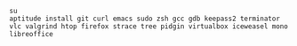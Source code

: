 
    su
    aptitude install git curl emacs sudo zsh gcc gdb keepass2 terminator vlc valgrind htop firefox strace tree pidgin virtualbox iceweasel mono libreoffice

